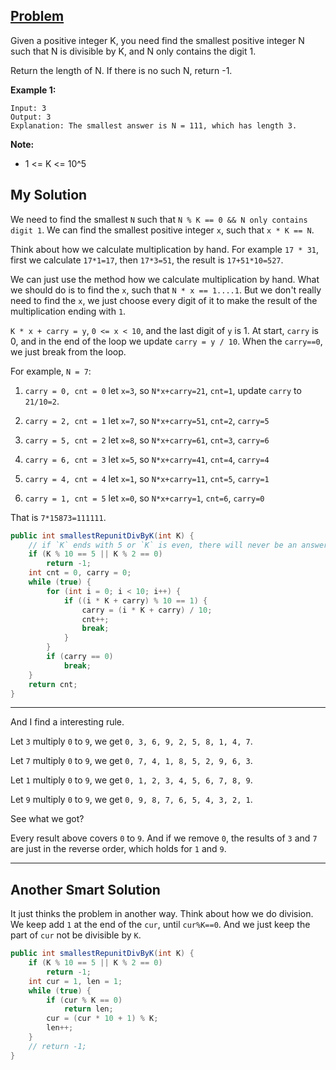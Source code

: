 ## [Problem](https://leetcode.com/problems/smallest-integer-divisible-by-k/)

Given a positive integer K, you need find the smallest positive integer N such that N is divisible by K, and N only contains the digit 1.

Return the length of N.  If there is no such N, return -1.

**Example 1:**

```
Input: 3
Output: 3
Explanation: The smallest answer is N = 111, which has length 3.
```

**Note:**

- 1 <= K <= 10^5

## My Solution

We need to find the smallest `N` such that `N % K == 0 && N only contains digit 1`. We can find the smallest positive integer `x`, such that `x * K == N`.

Think about how we calculate multiplication by hand. For example `17 * 31`, first we calculate `17*1=17`, then `17*3=51`, the result is `17+51*10=527`.

We can just use the method how we calculate multiplication by hand. What we should do is to find the `x`, such that `N * x == 1....1`. But we don't really need to find the `x`, we just choose every digit of it to make the result of the multiplication ending with `1`.

`K * x + carry = y`, `0 <= x < 10`, and the last digit of `y` is 1. At start, `carry` is 0, and in the end of the loop we update `carry = y / 10`. When the `carry==0`, we just break from the loop.

For example, `N = 7`:

1. `carry = 0, cnt = 0`
let `x=3`, so `N*x+carry=21`, `cnt=1`, update `carry` to `21/10=2`.

2. `carry = 2, cnt = 1`
let `x=7`, so `N*x+carry=51`, `cnt=2`, `carry=5`

3. `carry = 5, cnt = 2`
let `x=8`, so `N*x+carry=61`, `cnt=3`, `carry=6`

4. `carry = 6, cnt = 3`
let `x=5`, so `N*x+carry=41`, `cnt=4`, `carry=4`

5. `carry = 4, cnt = 4`
let `x=1`, so `N*x+carry=11`, `cnt=5`, `carry=1`

6. `carry = 1, cnt = 5`
let `x=0`, so `N*x+carry=1`, `cnt=6`, `carry=0`

That is `7*15873=111111`.

```java
public int smallestRepunitDivByK(int K) {
    // if `K` ends with 5 or `K` is even, there will never be an answer.
    if (K % 10 == 5 || K % 2 == 0)
        return -1;
    int cnt = 0, carry = 0;
    while (true) {
        for (int i = 0; i < 10; i++) {
            if ((i * K + carry) % 10 == 1) {
                carry = (i * K + carry) / 10;
                cnt++;
                break;
            }
        }
        if (carry == 0)
            break;
    }
    return cnt;
}
```
---

And I find a interesting rule.

Let `3` multiply `0` to `9`, we get `0, 3, 6, 9, 2, 5, 8, 1, 4, 7`.

Let `7` multiply `0` to `9`, we get `0, 7, 4, 1, 8, 5, 2, 9, 6, 3`.

Let `1` multiply `0` to `9`, we get `0, 1, 2, 3, 4, 5, 6, 7, 8, 9`.

Let `9` multiply `0` to `9`, we get `0, 9, 8, 7, 6, 5, 4, 3, 2, 1`.

See what we got?

Every result above covers `0` to `9`. And if we remove `0`, the results of `3` and `7` are just in the reverse order, which holds for `1` and `9`.

---

## Another Smart Solution

It just thinks the problem in another way. Think about how we do division. We keep add `1` at the end of the `cur`, until `cur%K==0`. And we just keep the part of `cur` not be divisible by `K`.

```java
public int smallestRepunitDivByK(int K) {
    if (K % 10 == 5 || K % 2 == 0)
        return -1;
    int cur = 1, len = 1;
    while (true) {
        if (cur % K == 0)
            return len;
        cur = (cur * 10 + 1) % K;
        len++;
    }
    // return -1;
}
```


